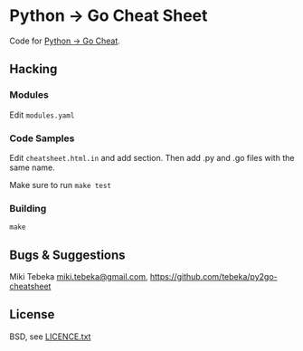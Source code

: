 # Python → Go Cheat Sheet

Code for [Python → Go Cheat](https://www.353.solutions/py2go/index.html]).

## Hacking

### Modules

Edit `modules.yaml`


### Code Samples
Edit `cheatsheet.html.in` and add section. Then add .py and .go files with the same name.

Make sure to run `make test`

### Building
    make


## Bugs & Suggestions

Miki Tebeka <miki.tebeka@gmail.com>, https://github.com/tebeka/py2go-cheatsheet

## License

BSD, see [LICENCE.txt](LICENCE.txt)
